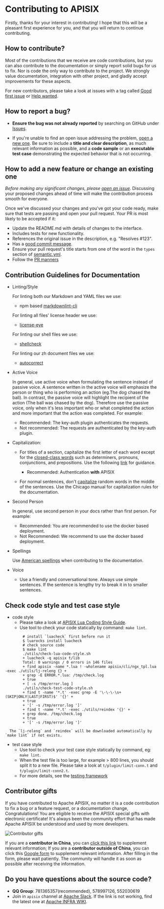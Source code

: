 <!--
#
# Licensed to the Apache Software Foundation (ASF) under one or more
# contributor license agreements.  See the NOTICE file distributed with
# this work for additional information regarding copyright ownership.
# The ASF licenses this file to You under the Apache License, Version 2.0
# (the "License"); you may not use this file except in compliance with
# the License.  You may obtain a copy of the License at
#
#     http://www.apache.org/licenses/LICENSE-2.0
#
# Unless required by applicable law or agreed to in writing, software
# distributed under the License is distributed on an "AS IS" BASIS,
# WITHOUT WARRANTIES OR CONDITIONS OF ANY KIND, either express or implied.
# See the License for the specific language governing permissions and
# limitations under the License.
#
-->

# Contributing to APISIX

Firstly, thanks for your interest in contributing! I hope that this will be a pleasant first experience for you, and that you will return to continue
contributing.

## How to contribute?

Most of the contributions that we receive are code contributions, but you can also contribute to the documentation or simply report solid bugs for us to fix. Nor is code the only way to contribute to the project. We strongly value documentation, integration with other project, and gladly accept improvements for these aspects.

For new contributors, please take a look at issues with a tag called [Good first issue](https://github.com/apache/apisix/issues?q=is%3Aissue+is%3Aopen+label%3A%22good+first+issue%22) or [Help wanted](https://github.com/apache/apisix/issues?q=is%3Aissue+is%3Aopen+label%3A%22help+wanted%22).

## How to report a bug?

* **Ensure the bug was not already reported** by searching on GitHub under [Issues](https://github.com/apache/apisix/issues).

* If you're unable to find an open issue addressing the problem, [open a new one](https://github.com/apache/apisix/issues/new). Be sure to include a **title and clear description**, as much relevant information as possible, and a **code sample** or an **executable test case** demonstrating the expected behavior that is not occurring.

## How to add a new feature or change an existing one

_Before making any significant changes, please [open an issue](https://github.com/apache/apisix/issues)._ Discussing your proposed changes ahead of time will make the contribution process smooth for everyone.

Once we've discussed your changes and you've got your code ready, make sure that tests are passing and open your pull request. Your PR is most likely to be accepted if it:

* Update the README.md with details of changes to the interface.
* Includes tests for new functionality.
* References the original issue in the description, e.g. "Resolves #123".
* Has a [good commit message](http://tbaggery.com/2008/04/19/a-note-about-git-commit-messages.html).
* Ensure your pull request's title starts from one of the word in the `types` section of [semantic.yml](https://github.com/apache/apisix/blob/master/.github/semantic.yml).
* Follow the [PR manners](https://raw.githubusercontent.com/apache/apisix/master/.github/PULL_REQUEST_TEMPLATE.md)

## Contribution Guidelines for Documentation

* Linting/Style

    For linting both our Markdown and YAML files we use:

    - npm based [markdownlint-cli](https://www.npmjs.com/package/markdownlint-cli)

    For linting all files' license header we use:

    - [license-eye](https://github.com/apache/skywalking-eyes)

    For linting our shell files we use:

    - [shellcheck](https://github.com/koalaman/shellcheck)

    For linting our zh document files we use:

    - [autocorrect](https://github.com/huacnlee/autocorrect)

* Active Voice

    In general, use active voice when formulating the sentence instead of passive voice. A sentence written in the active voice will emphasize
    the person or thing who is performing an action (eg.The dog chased the ball).  In contrast, the passive voice will highlight
    the recipient of the action (The ball was chased by the dog). Therefore use the passive voice, only when it's less important
    who or what completed the action and more important that the action was completed. For example:

    - Recommended: The key-auth plugin authenticates the requests.
    - Not recommended: The requests are authenticated by the key-auth plugin.

* Capitalization:

    * For titles of a section, capitalize the first letter of each word except for the [closed-class words](https://en.wikipedia.org/wiki/Part_of_speech#Open_and_closed_classes)
      such as determiners, pronouns, conjunctions, and prepositions. Use the following [link](https://capitalizemytitle.com/#Chicago) for guidance.
      - Recommended: Authentication **with** APISIX

    * For normal sentences, don't [capitalize](https://www.grammarly.com/blog/capitalization-rules/) random words in the middle of the sentences.
      Use the Chicago manual for capitalization rules for the documentation.

* Second Person

    In general, use second person in your docs rather than first person. For example:

    - Recommended: You are recommended to use the docker based deployment.
    - Not Recommended: We recommend to use the docker based deployment.

* Spellings

    Use [American spellings](https://www.oxfordinternationalenglish.com/differences-in-british-and-american-spelling/) when
    contributing to the documentation.

* Voice

    * Use a friendly and conversational tone. Always use simple sentences. If the sentence is lengthy try to break it in to smaller sentences.

## Check code style and test case style

* code style
    * Please take a look at [APISIX Lua Coding Style Guide](CODE_STYLE.md).
    * Use tool to check your code statically by command: `make lint`.

```shell
        # install `luacheck` first before run it
        $ luarocks install luacheck
        # check source code
        $ make lint
        ./utils/check-lua-code-style.sh
        + luacheck -q apisix t/lib
        Total: 0 warnings / 0 errors in 146 files
        + find apisix -name *.lua ! -wholename apisix/cli/ngx_tpl.lua -exec ./utils/lj-releng {} +
        + grep -E ERROR.*.lua: /tmp/check.log
        + true
        + [ -s /tmp/error.log ]
        ./utils/check-test-code-style.sh
        + find t -name '*.t' -exec grep -E '\-\-\-\s+(SKIP|ONLY|LAST|FIRST)$' '{}' +
        + true
        + '[' -s /tmp/error.log ']'
        + find t -name '*.t' -exec ./utils/reindex '{}' +
        + grep done. /tmp/check.log
        + true
        + '[' -s /tmp/error.log ']'
```

      The `lj-releng` and `reindex` will be downloaded automatically by `make lint` if not exists.

* test case style
    * Use tool to check your test case style statically by command, eg: `make lint`.
    * When the test file is too large, for example > 800 lines, you should split it to a new file.
      Please take a look at `t/plugin/limit-conn.t` and `t/plugin/limit-conn2.t`.
    * For more details, see the [testing framework](https://github.com/apache/apisix/blob/master/docs/en/latest/internal/testing-framework.md)

## Contributor gifts

If you have contributed to Apache APISIX, no matter it is a code contribution to fix a bug or a feature request, or a documentation change, Congratulations! You are eligible to receive the APISIX special gifts with electronic certificate! It's always been the community effort that has made Apache APISIX be understood and used by more developers.

![Contributor gifts](https://static.apiseven.com/2022/12/29/63acfb2f208e1.png)

If you are a **contributor in China**, you can [click this link](https://wj.qq.com/s2/11438041/7b07/) to supplement relevant information; If you are a **contributor outside of China**, you can click this [Google form](https://forms.gle/DhPL96LnJwuaHjHU7) to supplement relevant information. After filling in the form, please wait patiently. The community will handle it as soon as possible after receiving the information.

## Do you have questions about the source code?

- **QQ Group**: 781365357(recommended), 578997126, 552030619
- Join in `apisix` channel at [Apache Slack](http://s.apache.org/slack-invite). If the link is not working, find the latest one at [Apache INFRA WIKI](https://cwiki.apache.org/confluence/display/INFRA/Slack+Guest+Invites).
